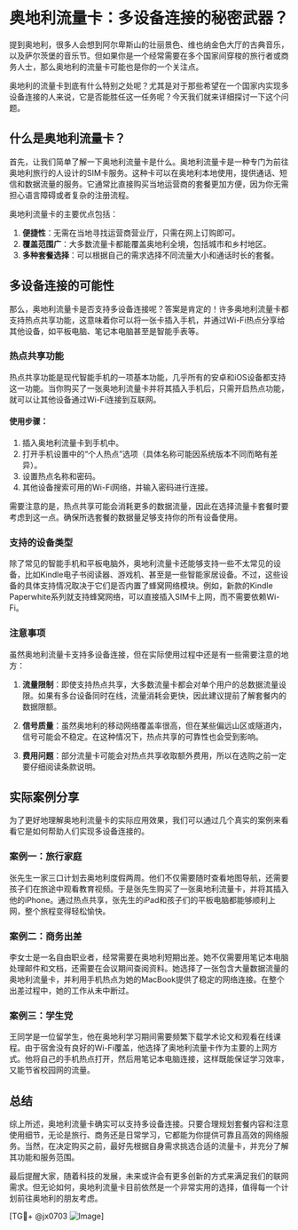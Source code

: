 # 奥地利流量卡：多设备连接的秘密武器？

提到奥地利，很多人会想到阿尔卑斯山的壮丽景色、维也纳金色大厅的古典音乐，以及萨尔茨堡的音乐节。但如果你是一个经常需要在多个国家间穿梭的旅行者或商务人士，那么奥地利的流量卡可能也是你的一个关注点。

奥地利的流量卡到底有什么特别之处呢？尤其是对于那些希望在一个国家内实现多设备连接的人来说，它是否能胜任这一任务呢？今天我们就来详细探讨一下这个问题。

## 什么是奥地利流量卡？

首先，让我们简单了解一下奥地利流量卡是什么。奥地利流量卡是一种专门为前往奥地利旅行的人设计的SIM卡服务。这种卡可以在奥地利本地使用，提供通话、短信和数据流量的服务。它通常比直接购买当地运营商的套餐更加方便，因为你无需担心语言障碍或者复杂的注册流程。

奥地利流量卡的主要优点包括：

1. **便捷性**：无需在当地寻找运营商营业厅，只需在网上订购即可。
2. **覆盖范围广**：大多数流量卡都能覆盖奥地利全境，包括城市和乡村地区。
3. **多种套餐选择**：可以根据自己的需求选择不同流量大小和通话时长的套餐。

## 多设备连接的可能性

那么，奥地利流量卡是否支持多设备连接呢？答案是肯定的！许多奥地利流量卡都支持热点共享功能，这意味着你可以将一张卡插入手机，并通过Wi-Fi热点分享给其他设备，如平板电脑、笔记本电脑甚至是智能手表等。

### 热点共享功能

热点共享功能是现代智能手机的一项基本功能，几乎所有的安卓和iOS设备都支持这一功能。当你购买了一张奥地利流量卡并将其插入手机后，只需开启热点功能，就可以让其他设备通过Wi-Fi连接到互联网。

#### 使用步骤：
1. 插入奥地利流量卡到手机中。
2. 打开手机设置中的“个人热点”选项（具体名称可能因系统版本不同而略有差异）。
3. 设置热点名称和密码。
4. 其他设备搜索可用的Wi-Fi网络，并输入密码进行连接。

需要注意的是，热点共享可能会消耗更多的数据流量，因此在选择流量卡套餐时要考虑到这一点。确保所选套餐的数据量足够支持你的所有设备使用。

### 支持的设备类型

除了常见的智能手机和平板电脑外，奥地利流量卡还能够支持一些不太常见的设备，比如Kindle电子书阅读器、游戏机、甚至是一些智能家居设备。不过，这些设备的具体支持情况取决于它们是否内置了蜂窝网络模块。例如，新款的Kindle Paperwhite系列就支持蜂窝网络，可以直接插入SIM卡上网，而不需要依赖Wi-Fi。

### 注意事项

虽然奥地利流量卡支持多设备连接，但在实际使用过程中还是有一些需要注意的地方：

1. **流量限制**：即使支持热点共享，大多数流量卡都会对单个用户的总数据流量设限。如果有多台设备同时在线，流量消耗会更快，因此建议提前了解套餐内的数据限额。
   
2. **信号质量**：虽然奥地利的移动网络覆盖率很高，但在某些偏远山区或隧道内，信号可能会不稳定。在这种情况下，热点共享的可靠性也会受到影响。

3. **费用问题**：部分流量卡可能会对热点共享收取额外费用，所以在选购之前一定要仔细阅读条款说明。

## 实际案例分享

为了更好地理解奥地利流量卡的实际应用效果，我们可以通过几个真实的案例来看看它是如何帮助人们实现多设备连接的。

### 案例一：旅行家庭

张先生一家三口计划去奥地利度假两周。他们不仅需要随时查看地图导航，还需要孩子们在旅途中观看教育视频。于是张先生购买了一张奥地利流量卡，并将其插入他的iPhone。通过热点共享，张先生的iPad和孩子们的平板电脑都能够顺利上网，整个旅程变得轻松愉快。

### 案例二：商务出差

李女士是一名自由职业者，经常需要在奥地利短期出差。她不仅需要用笔记本电脑处理邮件和文档，还需要在会议期间查阅资料。她选择了一张包含大量数据流量的奥地利流量卡，并利用手机热点为她的MacBook提供了稳定的网络连接。在整个出差过程中，她的工作从未中断过。

### 案例三：学生党

王同学是一位留学生，他在奥地利学习期间需要频繁下载学术论文和观看在线课程。由于宿舍没有良好的Wi-Fi覆盖，他选择了奥地利流量卡作为主要的上网方式。他将自己的手机热点打开，然后用笔记本电脑连接，这样既能保证学习效率，又能节省校园网的流量。

## 总结

综上所述，奥地利流量卡确实可以支持多设备连接。只要合理规划套餐内容和注意使用细节，无论是旅行、商务还是日常学习，它都能为你提供可靠且高效的网络服务。当然，在决定购买之前，最好先根据自身需求挑选合适的流量卡，并充分了解其功能和服务范围。

最后提醒大家，随着科技的发展，未来或许会有更多创新的方式来满足我们的联网需求。但无论如何，奥地利流量卡目前依然是一个非常实用的选择，值得每一个计划前往奥地利的朋友考虑。

[TG💪+ @jx0703 ![Image](https://github.com/user-attachments/assets/dbca1d08-cadb-493c-b0ec-ad6f7a83f270)]